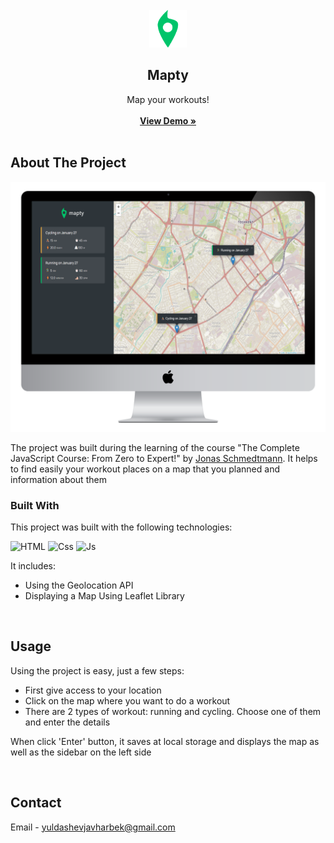 <!-- PROJECT LOGO -->
<br />
<div align="center">
  <a href="https://github.com/Javharbek-Yuldashev/Mapty-map-your-workouts">
    <img src="https://github.com/Javharbek-Yuldashev/Mapty-map-your-workouts/blob/master/icon.png?raw=true" alt="Logo" width="60" height="60">
  </a>

  <h2 align="center">Mapty</h2>

  <p align="center">
   Map your workouts!
    <br /><br />
    <a href="https://github.com/othneildrew/Best-README-Template"><strong>View Demo »</strong></a>
 <br /><br />
  </p>
</div>


<!-- ABOUT THE PROJECT -->
## About The Project

<img src="https://github.com/Javharbek-Yuldashev/Mapty-map-your-workouts/blob/master/mockup/desktop%20-%20mapty.png?raw=true" alt="project-screenshot" width="100%" height="400/">

The project was built during the learning of the course "The Complete JavaScript Course: From Zero to Expert!" by <a href="#readme-top">Jonas Schmedtmann</a>.  It helps to find easily your workout places on a map that you planned and information about them

### Built With

This project was built with the following technologies:

![HTML] ![Css] ![Js]

It includes:
* Using the Geolocation API
* Displaying a Map Using Leaflet Library

<br />


<!-- USAGE EXAMPLES -->
## Usage

Using the project is easy, just a few steps:

* First give access to your location
* Click on the map where you want to do a workout
* There are 2 types of workout: running and cycling. Choose one of them and enter the details

When click 'Enter' button, it saves at local storage and displays the map as well as the sidebar on the left side

<br />


<!-- CONTACT -->
## Contact

Email - yuldashevjavharbek@gmail.com

<br />


<!-- IMAGES LINKS & -->

[Html]: https://img.shields.io/badge/HTML-logo?logo=html5
[Css]: https://img.shields.io/badge/CSS-logo?logo=css3&color=blue
[Js]: https://img.shields.io/badge/JavaScript-logo?logo=JavaScript&color=%23595959

[Next.js]: https://img.shields.io/badge/next.js-000000?style=for-the-badge&logo=nextdotjs&logoColor=white
[Next-url]: https://nextjs.org/
[React.js]: https://img.shields.io/badge/React-20232A?style=for-the-badge&logo=react&logoColor=61DAFB
[React-url]: https://reactjs.org/
[Vue.js]: https://img.shields.io/badge/Vue.js-35495E?style=for-the-badge&logo=vuedotjs&logoColor=4FC08D
[Vue-url]: https://vuejs.org/
[Angular.io]: https://img.shields.io/badge/Angular-DD0031?style=for-the-badge&logo=angular&logoColor=white
[Angular-url]: https://angular.io/
[Svelte.dev]: https://img.shields.io/badge/Svelte-4A4A55?style=for-the-badge&logo=svelte&logoColor=FF3E00
[Svelte-url]: https://svelte.dev/
[Laravel.com]: https://img.shields.io/badge/Laravel-FF2D20?style=for-the-badge&logo=laravel&logoColor=white
[Laravel-url]: https://laravel.com
[Bootstrap.com]: https://img.shields.io/badge/Bootstrap-563D7C?style=for-the-badge&logo=bootstrap&logoColor=white
[Bootstrap-url]: https://getbootstrap.com
[JQuery.com]: https://img.shields.io/badge/jQuery-0769AD?style=for-the-badge&logo=jquery&logoColor=white
[JQuery-url]: https://jquery.com 
